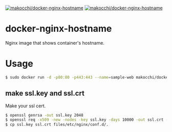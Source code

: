 [![makocchi/docker-nginx-hostname](https://shields.beevelop.com/docker/image/image-size/makocchi/docker-nginx-hostname/latest.svg)]()
[![makocchi/docker-nginx-hostname](https://shields.beevelop.com/docker/image/layers/makocchi/docker-nginx-hostname/latest.svg)]()

# docker-nginx-hostname
Nginx image that shows container's hostname.

# Usage

```bash
$ sudo docker run -d -p80:80 -p443:443 --name=sample-web makocchi/docker-nginx-hostname
```

## make ssl.key and ssl.crt

Make your ssl cert.

```bash
$ openssl genrsa -out ssl.key 2048
$ openssl req -x509 -new -nodes -key ssl.key -days 10000 -out ssl.crt -subj "/CN=makocchi.com"
$ cp ssl.key ssl.crt files/etc/nginx/conf.d/.
```
